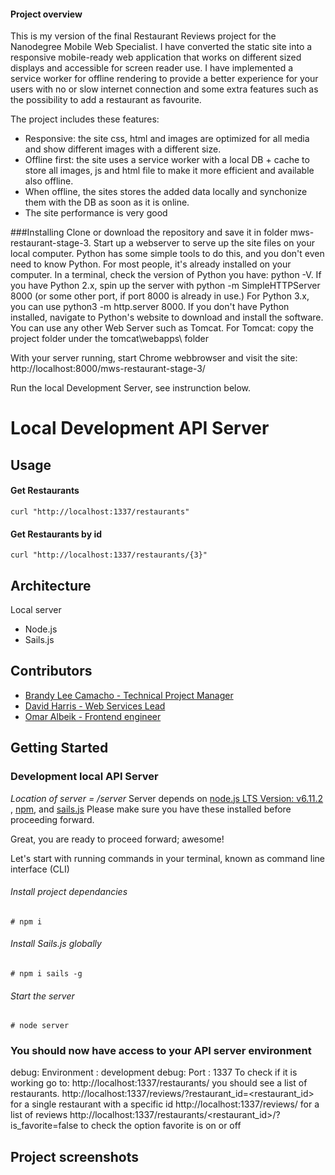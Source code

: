 #### Project overview
This is my version of the final Restaurant Reviews project for the Nanodegree Mobile Web Specialist. I have converted the static site into a responsive mobile-ready web application that works on different sized displays and accessible for screen reader use. I have implemented a service worker for offline rendering to provide a better experience for your users with no or slow internet connection and some extra features such as the possibility to add a restaurant as favourite.

The project includes these features:
- Responsive: the site css, html and images are optimized for all media and show different images with a different size.
- Offline first: the site uses a service worker with a local DB + cache to store all images, js and html file to make it more efficient and available also offline.
- When offline, the sites stores the added data locally and synchonize them with the DB as soon as it is online.
- The site performance is very good

###Installing
Clone or download the repository and save it in folder mws-restaurant-stage-3.
Start up a webserver to serve up the site files on your local computer. Python has some simple tools to do this, and you don't even need to know Python. For most people, it's already installed on your computer. In a terminal, check the version of Python you have: python -V. If you have Python 2.x, spin up the server with python -m SimpleHTTPServer 8000 (or some other port, if port 8000 is already in use.) For Python 3.x, you can use python3 -m http.server 8000. If you don't have Python installed, navigate to Python's website to download and install the software. You can use any other Web Server such as Tomcat. For Tomcat: copy the project folder under the tomcat\webapps\ folder

With your server running, start Chrome webbrowser and visit the site: http://localhost:8000/mws-restaurant-stage-3/

Run the local Development Server, see instrunction below.


# Local Development API Server
## Usage
#### Get Restaurants
```
curl "http://localhost:1337/restaurants"
```
#### Get Restaurants by id
````
curl "http://localhost:1337/restaurants/{3}"
````

## Architecture
Local server
- Node.js
- Sails.js

## Contributors

- [Brandy Lee Camacho - Technical Project Manager](mailto:brandy.camacho@udacity.com)
- [David Harris - Web Services Lead](mailto:david.harris@udacity.com)
- [Omar Albeik - Frontend engineer](mailto:omaralbeik@gmail.com)

## Getting Started

### Development local API Server
_Location of server = /server_
Server depends on [node.js LTS Version: v6.11.2 ](https://nodejs.org/en/download/), [npm](https://www.npmjs.com/get-npm), and [sails.js](http://sailsjs.com/)
Please make sure you have these installed before proceeding forward.

Great, you are ready to proceed forward; awesome!

Let's start with running commands in your terminal, known as command line interface (CLI)

###### Install project dependancies
```Install project dependancies
# npm i
```
###### Install Sails.js globally
```Install sails global
# npm i sails -g
```
###### Start the server
```Start server
# node server
```
### You should now have access to your API server environment
debug: Environment : development
debug: Port        : 1337
To check if it is working go to: http://localhost:1337/restaurants/
you should see a list of restaurants.
http://localhost:1337/reviews/?restaurant_id=<restaurant_id> for a single restaurant with a specific id
http://localhost:1337/reviews/ for a list of reviews
http://localhost:1337/restaurants/<restaurant_id>/?is_favorite=false to check the option favorite is on or off


## Project screenshots


